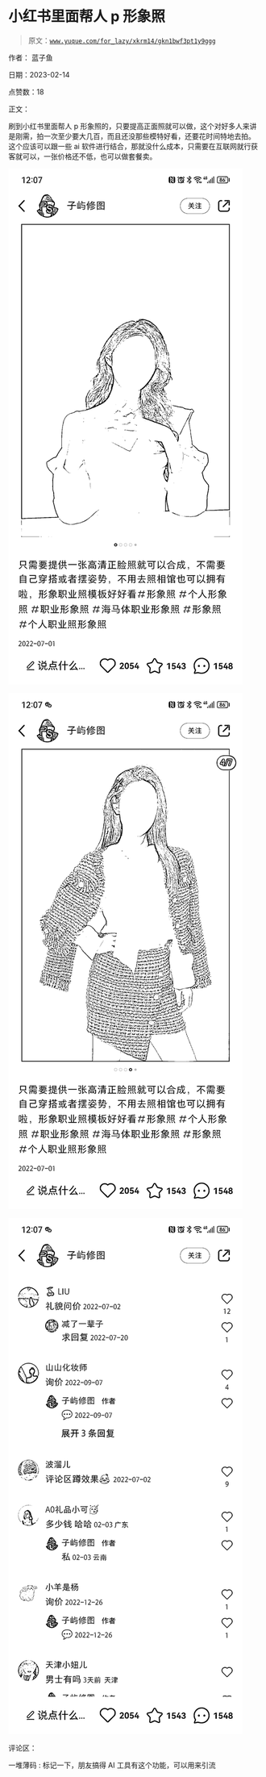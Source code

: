 # 小红书里面帮人 p 形象照

> 原文：[`www.yuque.com/for_lazy/xkrm14/gkn1bwf3pt1y9ggg`](https://www.yuque.com/for_lazy/xkrm14/gkn1bwf3pt1y9ggg)

作者： 蓝子鱼

日期：2023-02-14

点赞数：18

正文：

刷到小红书里面帮人 p 形象照的，只要提高正面照就可以做，这个对好多人来讲是刚需，拍一次至少要大几百，而且还没那些模特好看，还要花时间特地去拍。 这个应该可以跟一些 ai 软件进行结合，那就没什么成本，只需要在互联网就行获客就可以，一张价格还不低，也可以做套餐卖。

![](img/b65259b2b8a6906c52d22b2f3dd756b2.png)

![](img/caba57aa536b2dfa4b04b13cdd0bdc06.png)

![](img/a24ce4f48b941ca58b5514dbe030701f.png)

评论区：

一堆薄码 : 标记一下，朋友搞得 AI 工具有这个功能，可以用来引流

